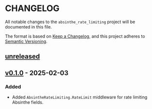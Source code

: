 CHANGELOG
=========

All notable changes to the `absinthe_rate_limiting` project will be documented in this file.

The format is based on [Keep a Changelog](https://keepachangelog.com/en/1.1.0/), and this project adheres to
[Semantic Versioning](https://semver.org/spec/v2.0.0.html).


## [unreleased]

## [v0.1.0] - 2025-02-03

### Added

- Added `AbsintheRateLimiting.RateLimit` middleware for rate limiting Absinthe fields.

[unreleased]: https://github.com/turfapp/absinthe_rate_limiting/compare/v0.1.0..HEAD
[v0.1.0]: https://github.com/turfapp/absinthe_rate_limiting/releases/tag/v0.1.0